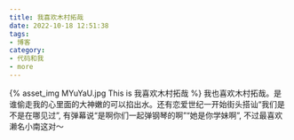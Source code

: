 ```yaml
---
title: 我喜欢木村拓哉
date: 2022-10-18 12:51:38
tags:
- 博客
category:
- 代码和我
- more
---
```

{% asset_img MYuYaU.jpg This is 我喜欢木村拓哉 %}
我也喜欢木村拓哉。是谁偷走我的心里面的大神嫩的可以掐出水。还有恋爱世纪一开始街头搭讪“我们是不是在哪见过”, 有弹幕说“是啊你们一起弹钢琴的啊”“她是你学妹啊”, 不过最喜欢濑名小南这对～
